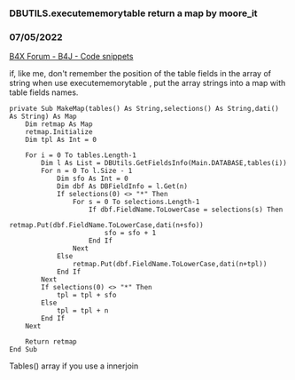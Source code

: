 ### DBUTILS.executememorytable return a map by moore_it
### 07/05/2022
[B4X Forum - B4J - Code snippets](https://www.b4x.com/android/forum/threads/141583/)

if, like me, don't remember the position of the table fields in the array of string when use executememorytable , put the array strings into a map with table fields names.  
  

```B4X
private Sub MakeMap(tables() As String,selections() As String,dati() As String) As Map  
    Dim retmap As Map  
    retmap.Initialize  
    Dim tpl As Int = 0  
      
    For i = 0 To tables.Length-1  
        Dim l As List = DBUtils.GetFieldsInfo(Main.DATABASE,tables(i))  
        For n = 0 To l.Size - 1  
            Dim sfo As Int = 0  
            Dim dbf As DBFieldInfo = l.Get(n)  
            If selections(0) <> "*" Then   
                For s = 0 To selections.Length-1   
                    If dbf.FieldName.ToLowerCase = selections(s) Then  
                        retmap.Put(dbf.FieldName.ToLowerCase,dati(n+sfo))  
                        sfo = sfo + 1  
                    End If  
                Next  
            Else  
                retmap.Put(dbf.FieldName.ToLowerCase,dati(n+tpl))  
            End If                  
        Next  
        If selections(0) <> "*" Then  
            tpl = tpl + sfo  
        Else  
            tpl = tpl + n  
        End If      
    Next  
      
    Return retmap  
End Sub
```

  
  
Tables() array if you use a innerjoin
